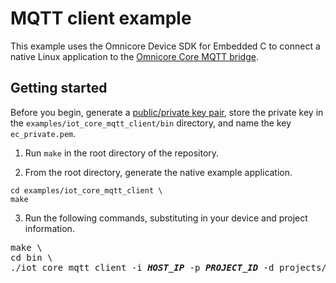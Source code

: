 # MQTT client example

This example uses the Omnicore Device SDK for Embedded C to connect a native Linux application to the [Omnicore Core MQTT bridge](https://docs.omnicore.cloud.korewireless.com/docs/Guides/Connect/MQTT%20Device).

## Getting started

Before you begin, generate a [public/private key pair](https://docs.omnicore.cloud.korewireless.com/docs/Guides/Connect/Managing%20Credentials/create-key-pairs), store the private key in the `examples/iot_core_mqtt_client/bin` directory, and name the key `ec_private.pem`.

1. Run `make` in the root directory of the repository.

2. From the root directory, generate the native example application.

```
cd examples/iot_core_mqtt_client \
make
```

3. Run the following commands, substituting in your device and project information.

<pre>
make \
cd bin \
./iot_core_mqtt_client -i <i><b>HOST_IP</b></i> -p <i><b>PROJECT_ID</b></i> -d projects/<i><b>PROJECT_ID</b></i>/locations/<i><b>REGION</b></i>/registries/<i><b>REGISTRY_ID</b></i>/devices/<i><b>DEVICE_ID</b></i> -t /devices/<i><b>DEVICE_ID</b></i>/state
</pre>
